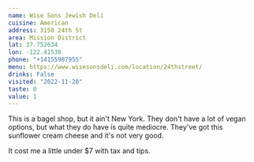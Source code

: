 ```yaml
---
name: Wise Sons Jewish Deli
cuisine: American
address: 3150 24th St
area: Mission District
lat: 37.752634
lon: -122.41536
phone: "+14155907955"
menu: https://www.wisesonsdeli.com/location/24thstreet/
drinks: False
visited: "2022-11-20"
taste: 0
value: 1
---
```


This is a bagel shop, but it ain't New York. They don't have a lot of vegan options, but what they do have is quite mediocre. They've got this sunflower cream cheese and it's not very good.

It cost me a little under $7 with tax and tips.
